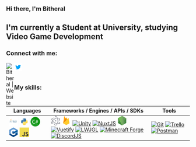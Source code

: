 ### Hi there, I'm Bitheral

## I'm currently a Student at University, studying Video Game Development

### Connect with me:

[<img align="left" alt="Bitheral | Website" width="22px" src="https://bitheral.net/img/icons/favicon.ico" />][website]
[<img align="left" alt="Bitheral | Twitter" width="22px" src="https://raw.githubusercontent.com/github/explore/80688e429a7d4ef2fca1e82350fe8e3517d3494d/topics/twitter/twitter.png" />][twitter]

<br />
<br />

### My skills: 

| Languages | Frameworks / Engines / APIs / SDKs | Tools |
|-----------|------------------------------------|-------|
| [<img alt="Java" width="26px" src="https://raw.githubusercontent.com/github/explore/80688e429a7d4ef2fca1e82350fe8e3517d3494d/topics/java/java.png" />][intellij] [<img alt="Python" width="26px" src="https://raw.githubusercontent.com/github/explore/80688e429a7d4ef2fca1e82350fe8e3517d3494d/topics/python/python.png" />][pycharm] [<img alt="C#" width="26px" src="https://raw.githubusercontent.com/github/explore/80688e429a7d4ef2fca1e82350fe8e3517d3494d/topics/csharp/csharp.png" />][visualstudio] [<img alt="C#" width="26px" src="https://raw.githubusercontent.com/github/explore/80688e429a7d4ef2fca1e82350fe8e3517d3494d/topics/cpp/cpp.png" />][visualstudio] [<img alt="Javascript" width="26px" src="https://raw.githubusercontent.com/github/explore/80688e429a7d4ef2fca1e82350fe8e3517d3494d/topics/javascript/javascript.png" />][vscode] | [<img alt="Electron" width="26px" src="https://raw.githubusercontent.com/github/explore/80688e429a7d4ef2fca1e82350fe8e3517d3494d/topics/electron/electron.png" />][electron] [<img alt="Firebase" width="26px" src="https://raw.githubusercontent.com/github/explore/80688e429a7d4ef2fca1e82350fe8e3517d3494d/topics/firebase/firebase.png" />][Firebase] [<img alt="Unity" width="26px" src="https://unity.com/themes/contrib/unity_base/images/favicons/favicon.ico" />][unity] [<img alt="NuxtJS" width="26px" src="https://nuxtjs.org/favicon.ico" />][nuxt] [<img alt="NodeJS" width="26px" src="https://raw.githubusercontent.com/github/explore/80688e429a7d4ef2fca1e82350fe8e3517d3494d/topics/nodejs/nodejs.png" />][node] [<img alt="Vuetify" width="26px" src="https://vuetifyjs.com/favicon.ico" />][vuetify] [<img alt="LWJGL" width="26px" src="https://lwjgl.org/img/fav/favicon.svg" />][lwjgl] [<img alt="Minecraft Forge" width="26px" src="https://files.minecraftforge.net/maven/manage/static/images/favicon-32x32.png" />][mcforge] [<img alt="DiscordJS" width="26px" src="https://discord.js.org/static/icons/favicon-32x32.png" />][discordjs] | [<img alt="Git" width="26px" src="https://git-scm.com/favicon.ico" />][git] [<img alt="Trello" width="26px" src="https://trello.com/favicon.ico" />][trello] [<img alt="Postman" width="26px" src="https://www.postman.com/web-assets/favicon-32x32.png?v=13d51aa1bbfaacb557bf41b85783e441" />][postman] |

<!--
##### Languages
[<img alt="Java" width="26px" src="https://raw.githubusercontent.com/github/explore/80688e429a7d4ef2fca1e82350fe8e3517d3494d/topics/java/java.png" />][intellij]
[<img alt="Python" width="26px" src="https://raw.githubusercontent.com/github/explore/80688e429a7d4ef2fca1e82350fe8e3517d3494d/topics/python/python.png" />][pycharm]
[<img alt="C#" width="26px" src="https://raw.githubusercontent.com/github/explore/80688e429a7d4ef2fca1e82350fe8e3517d3494d/topics/csharp/csharp.png" />][rider] [<img alt="Javascript" width="26px" src="https://raw.githubusercontent.com/github/explore/80688e429a7d4ef2fca1e82350fe8e3517d3494d/topics/javascript/javascript.png" />][vscode]
<br />
-->
<!--
##### Frameworks / Engines / APIs
[<img alt="Electron" width="26px" src="https://www.electronjs.org/images/favicon.ico" />][electron]
[<img alt="Unity" width="26px" src="https://unity.com/themes/contrib/unity_base/images/favicons/favicon.ico" />][unity]
[<img alt="NuxtJS" width="26px" src="https://nuxtjs.org/favicon.ico" />][nuxt]
[<img alt="NodeJS" width="26px" src="https://nodejs.org/static/images/favicons/favicon-32x32.png" />][node]
[<img alt="Vuetify" width="26px" src="https://vuetifyjs.com/favicon.ico" />][vuetify]
[<img alt="LWJGL" width="26px" src="https://lwjgl.org/img/fav/favicon.svg" />][lwjgl]
[<img alt="Minecraft Forge" width="26px" src="https://files.minecraftforge.net/maven/manage/static/images/favicon-32x32.png" />][mcforge]
[<img alt="DiscordJS" width="26px" src="https://discord.js.org/static/icons/favicon-32x32.png" />][discordjs]
<br />
-->
<!--
##### Tools
[<img align="left" alt="Git" width="26px" src="https://raw.githubusercontent.com/github/explore/80688e429a7d4ef2fca1e82350fe8e3517d3494d/topics/git/git.png" />][git]
[<img alt="Trello" width="26px" src="https://trello.com/favicon.ico" />][trello]
[<img alt="Postman" width="26px" src="https://www.postman.com/web-assets/favicon-32x32.png?v=13d51aa1bbfaacb557bf41b85783e441" />][trello]
-->

<br />
<br />

<!--
---
<img align="left" alt="Bitheral's Github Stats" src="https://github-readme-stats.vercel.app/api/top-langs/?username=bitheral&show_icons=true&hide_border=true&theme=radical&count_private=true" />
<img align="right" alt="Bitheral's Github Stats" src="https://github-readme-stats.vercel.app/api?username=bitheral&show_icons=true&hide_border=true&theme=radical&count_private=true" />
-->


[website]: https://bitheral.net
[twitter]: https://twitter.com/itsBitheral
[intellij]: https://www.jetbrains.com/idea/
[pycharm]: https://www.jetbrains.com/pycharm/
[rider]: https://www.jetbrains.com/rider/
[vscode]: https://code.visualstudio.com/
[visualstudio]: https://visualstudio.microsoft.com/
[electron]: https://www.electronjs.org/
[firebase]: https://www.firebase.google.com/
[unity]: https://unity.com/
[nuxt]: https://nuxtjs.org/
[node]: https://nodejs.org/
[vuetify]: https://vuetifyjs.com/
[lwjgl]: https://lwjgl.org/
[mcforge]: https://files.minecraftforge.net/
[discordjs]: https://discord.js.org/
[git]: https://git-scm.com/
[trello]: https://trello.com/
[postman]: https://www.postman.com/
[github]: https://www.github.com/itsBitheral
